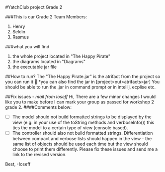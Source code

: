 #YatchClub project Grade 2

###This is our Grade 2
Team Members:
1. Henry
2. Seldin
3. Rasmus

###what you will find
1. the whole project located in "The Happy Pirate"
2. the diagrams located in "Diagrams"
3. the executable jar file


##How to run?
The "The Happy Pirate.jar" is the atrifact from the project so you can run it :balloon:
*you can also find the jar in [project>out>atrifacts>jar]
You should be able to run the .jar in command prompt or in intellij, ecplise etc.



##Fix issues - *mail from Ioseff*
Hi,
There are a few minor changes I would like you to make before I can mark your group as passed for workshop 2 grade 2. 
####Comments below:
 - [ ] The model should not build formatted strings to be displayed by the view (e.g. in your use of the toString methods and verboseInfo())
	this ties the model to a certain type of view (console based). 
 - [ ] The controller should also not build formatted strings. Differentiation between compact and verbose lists should happen in the view - the same list of objects should be used each time but the view should choose to print them differently. Please fix these issues and send me a link to the revised version.

Best,
-Ioseff